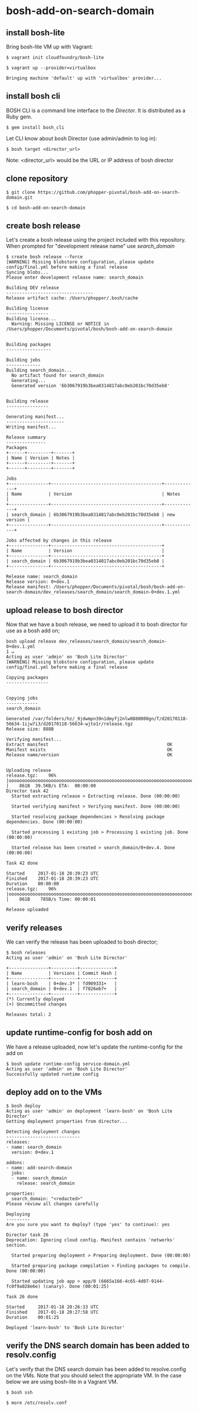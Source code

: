 # bosh-add-on-search-domain

## install bosh-lite

Bring bosh-lite VM up with Vagrant:
```
$ vagrant init cloudfoundry/bosh-lite

$ vagrant up --provider=virtualbox

Bringing machine 'default' up with 'virtualbox' provider...
```

## install bosh cli
BOSH CLI is a command line interface to the _Director_. It is distributed as a Ruby gem.
```
$ gem install bosh_cli
```

Let CLI know about bosh Director (use admin/admin to log in):
```
$ bosh target <director_url>

```
Note: <director_url> would be the URL or IP address of bosh director

## clone repository
```
$ git clone https://github.com/phopper-pivotal/bosh-add-on-search-domain.git

$ cd bosh-add-on-search-domain
```

## create bosh release
Let's create a bosh release using the project included with this repository. When prompted for "development release name" use _search_domain_

```
$ create bosh release --force 
[WARNING] Missing blobstore configuration, please update config/final.yml before making a final release
Syncing blobs...
Please enter development release name: search_domain

Building DEV release
---------------------------------
Release artifact cache: /Users/phopper/.bosh/cache

Building license
----------------
Building license...
  Warning: Missing LICENSE or NOTICE in /Users/phopper/Documents/pivotal/bosh/bosh-add-on-search-domain


Building packages
-----------------

Building jobs
-------------
Building search_domain...
  No artifact found for search_domain
  Generating...
  Generated version '6b3067919b3bea0314817abc0eb201bc70d35eb8'


Building release
----------------

Generating manifest...
----------------------
Writing manifest...

Release summary
---------------
Packages
+------+---------+-------+
| Name | Version | Notes |
+------+---------+-------+
+------+---------+-------+

Jobs
+---------------+------------------------------------------+-------------+
| Name          | Version                                  | Notes       |
+---------------+------------------------------------------+-------------+
| search_domain | 6b3067919b3bea0314817abc0eb201bc70d35eb8 | new version |
+---------------+------------------------------------------+-------------+

Jobs affected by changes in this release
+---------------+------------------------------------------+
| Name          | Version                                  |
+---------------+------------------------------------------+
| search_domain | 6b3067919b3bea0314817abc0eb201bc70d35eb8 |
+---------------+------------------------------------------+

Release name: search_domain
Release version: 0+dev.1
Release manifest: /Users/phopper/Documents/pivotal/bosh/bosh-add-on-search-domain/dev_releases/search_domain/search_domain-0+dev.1.yml
```

## upload release to bosh director
Now that we have a bosh release, we need to upload it to bosh director for use as a bosh add on;
```
bosh upload release dev_releases/search_domain/search_domain-0+dev.1.yml                                                           1 ↵
Acting as user 'admin' on 'Bosh Lite Director'
[WARNING] Missing blobstore configuration, please update config/final.yml before making a final release

Copying packages
----------------


Copying jobs
------------
search_domain

Generated /var/folders/hz/_9jdwmpn39n1dmyfj2nlw0880000gn/T/d20170118-56634-1ijw7i3/d20170118-56634-wjto1r/release.tgz
Release size: 888B

Verifying manifest...
Extract manifest                                             OK
Manifest exists                                              OK
Release name/version                                         OK


Uploading release
release.tgz:    96% |ooooooooooooooooooooooooooooooooooooooooooooooooooooooooooooooooooooooooooooooo    |    861B  39.5KB/s ETA:  00:00:00
Director task 42
  Started extracting release > Extracting release. Done (00:00:00)

  Started verifying manifest > Verifying manifest. Done (00:00:00)

  Started resolving package dependencies > Resolving package dependencies. Done (00:00:00)

  Started processing 1 existing job > Processing 1 existing job. Done (00:00:00)

  Started release has been created > search_domain/0+dev.4. Done (00:00:00)

Task 42 done

Started		2017-01-18 20:39:23 UTC
Finished	2017-01-18 20:39:23 UTC
Duration	00:00:00
release.tgz:    96% |ooooooooooooooooooooooooooooooooooooooooooooooooooooooooooooooooooooooooooooooo    |    861B    785B/s Time: 00:00:01

Release uploaded
```

## verify releases
We can verify the release has been uploaded to bosh director;
```
$ bosh releases
Acting as user 'admin' on 'Bosh Lite Director'

+---------------+----------+-------------+
| Name          | Versions | Commit Hash |
+---------------+----------+-------------+
| learn-bosh    | 0+dev.3* | fd909331+   |
| search_domain | 0+dev.1  | f7826eb7+   |
+---------------+----------+-------------+
(*) Currently deployed
(+) Uncommitted changes

Releases total: 2
```

## update runtime-config for bosh add on
We have a release uploaded, now let's update the runtime-config for the add on
```
$ bosh update runtime-config service-domain.yml
Acting as user 'admin' on 'Bosh Lite Director'
Successfully updated runtime config
```

## deploy add on to the VMs
```
$ bosh deploy
Acting as user 'admin' on deployment 'learn-bosh' on 'Bosh Lite Director'
Getting deployment properties from director...

Detecting deployment changes
----------------------------
releases:
- name: search_domain
  version: 0+dev.1

addons:
- name: add-search-domain
  jobs:
  - name: search_domain
    release: search_domain

properties:
  search_domain: "<redacted>"
Please review all changes carefully

Deploying
---------
Are you sure you want to deploy? (type 'yes' to continue): yes

Director task 26
Deprecation: Ignoring cloud config. Manifest contains 'networks' section.

  Started preparing deployment > Preparing deployment. Done (00:00:00)

  Started preparing package compilation > Finding packages to compile. Done (00:00:00)

  Started updating job app > app/0 (6665a166-4c65-4d07-9144-fc0f9a028e6e) (canary). Done (00:01:25)

Task 26 done

Started		2017-01-18 20:26:33 UTC
Finished	2017-01-18 20:27:58 UTC
Duration	00:01:25

Deployed 'learn-bosh' to 'Bosh Lite Director'
```

## verify the DNS search domain has been added to resolv.config
Let's verify that the DNS search domain has been added to resolve.config on the VMs. Note that you should select the appropriate VM. In the case below we are using bosh-lite in a Vagrant VM.
```
$ bosh ssh

$ more /etc/resolv.conf
````

